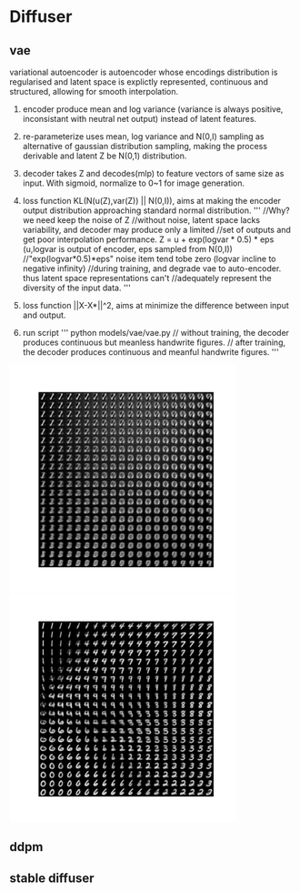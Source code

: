 
# Diffuser
## vae
variational autoencoder is autoencoder whose encodings distribution is regularised and latent 
space is explictly represented, continuous and structured, allowing for smooth interpolation. 
1) encoder produce mean and log variance (variance is always positive, inconsistant with 
   neutral net output) instead of latent features.
2) re-parameterize uses mean, log variance and N(0,I) sampling as alternative of gaussian 
   distribution sampling, making the process derivable and latent Z be N(0,1) distribution.
3) decoder takes Z and decodes(mlp) to feature vectors of same size as input. With sigmoid,
   normalize to 0~1 for image generation.
4) loss function KL(N(u(Z),var(Z)) || N(0,I)), aims at making the encoder output distribution 
   approaching standard normal distribution. 
   '''
   //Why? we need keep the noise of Z 
   //without noise, latent space lacks variability, and decoder may produce only a limited 
   //set of outputs and get poor interpolation performance.
   Z = u + exp(logvar * 0.5) * eps 
   (u,logvar is output of encoder, eps sampled from N(0,I))
   //"exp(logvar*0.5)*eps" noise item tend tobe zero (logvar incline to negative infinity) 
   //during training, and degrade vae to auto-encoder. thus latent space representations can't 
   //adequately represent the diversity of the input data.
   '''
5) loss function ||X-X*||^2, aims at minimize the difference between input and output.

6) run script
   '''
   python models/vae/vae.py
   // without training, the decoder produces continuous but meanless handwrite figures.
   // after training, the decoder produces continuous and meanful handwrite figures.
   '''
<img src="../assets/vae_chaos.png" width="400" />
<img src="../assets/vae_trained.png" width="400" /> 


## ddpm

## stable diffuser
